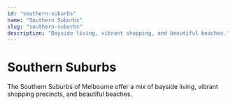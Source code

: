 ```yaml
---
id: "southern-suburbs"
name: "Southern Suburbs"
slug: "southern-suburbs"
description: "Bayside living, vibrant shopping, and beautiful beaches."
---
```


# Southern Suburbs

The Southern Suburbs of Melbourne offer a mix of bayside living, vibrant shopping precincts, and beautiful beaches. 